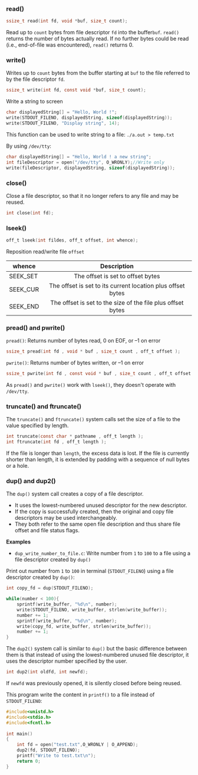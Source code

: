 ### read()

```c
ssize_t read(int fd, void *buf, size_t count);
```

Read up to ``count`` bytes from file descriptor ``fd`` into the buffer``buf``. ``read()`` returns the number of bytes actually read. If no further bytes could be read (i.e., end-of-file was encountered), ``read()`` returns 0.

### write()

Writes up to ``count`` bytes from the buffer starting at ``buf`` to the file referred to by the file descriptor ``fd``.

```c
ssize_t write(int fd, const void *buf, size_t count);
```

Write a string to screen

```c
char displayedString[] = "Hello, World !";
write(STDOUT_FILENO, displayedString, sizeof(displayedString));
write(STDOUT_FILENO, "Display string", 14);
```

This function can be used to write string to a file: ``./a.out > temp.txt``

By using ``/dev/tty``:

```c
char displayedString[] = "Hello, World ! a new string";
int fileDescriptor = open("/dev/tty", O_WRONLY);//Write only
write(fileDescriptor, displayedString, sizeof(displayedString));
```
### close()

Close a file descriptor, so that it no longer refers to any file and may be reused. 

```c
int close(int fd);
```

### lseek()

```c
off_t lseek(int fildes, off_t offset, int whence);
```

Reposition read/write file ``offset``

| whence | Description|
| ------- |:------:|
|SEEK_SET | The offset is set to offset bytes|
|SEEK_CUR|The offset is set to its current location plus offset bytes|
|SEEK_END|The offset is set to the size of the file plus offset bytes|

### pread() and pwrite()

``pread()``: Returns number of bytes read, 0 on EOF, or –1 on error

```c
ssize_t pread(int fd , void * buf , size_t count , off_t offset );
```
``pwrite()``: Returns number of bytes written, or –1 on error

```c
ssize_t pwrite(int fd , const void * buf , size_t count , off_t offset );
```

As ``pread()`` and ``pwrite()`` work with ``lseek()``, they doesn't operate with ``/dev/tty``.

### truncate() and ftruncate()

The ``truncate()`` and ``ftruncate()`` system calls set the size of a file to the value specified by length.

```c
int truncate(const char * pathname , off_t length );
int ftruncate(int fd , off_t length );
```

If the file is longer than ``length``, the excess data is lost. If the file is currently shorter than length, it is extended by padding with a sequence of null bytes or a hole.

### dup() and dup2()

The ``dup()`` system call creates a copy of a file descriptor.

* It uses the lowest-numbered unused descriptor for the new descriptor.
* If the copy is successfully created, then the original and copy file descriptors may be used interchangeably.
* They both refer to the same open file description and thus share file offset and file status flags.

**Examples**

* ``dup_write_number_to_file.c``: Write number from ``1`` to ``100`` to a file using a file descriptor created by ``dup()``

Print out number from ``1`` to ``100`` in terminal (``STDOUT_FILENO``) using a file descriptor created by ``dup()``:

```c
int copy_fd = dup(STDOUT_FILENO);

while(number < 100){
    sprintf(write_buffer, "%d\n", number);
    write(STDOUT_FILENO, write_buffer, strlen(write_buffer));      
    number += 1;
    sprintf(write_buffer, "%d\n", number);
    write(copy_fd, write_buffer, strlen(write_buffer));
    number += 1;
} 
```

The ``dup2()`` system call is similar to ``dup()`` but the basic difference between them is that instead of using the lowest-numbered unused file descriptor, it uses the descriptor number specified by the user.

```c
int dup2(int oldfd, int newfd);
```

If ``newfd`` was previously opened, it is silently closed before being reused.

This program write the content in ``printf()`` to a file instead of ``STDOUT_FILENO``:

```c
#include<unistd.h>
#include<stdio.h>
#include<fcntl.h>
  
int main()
{
    int fd = open("test.txt",O_WRONLY | O_APPEND);
    dup2(fd, STDOUT_FILENO);          
    printf("Write to test.txt\n");  
    return 0;
}
```